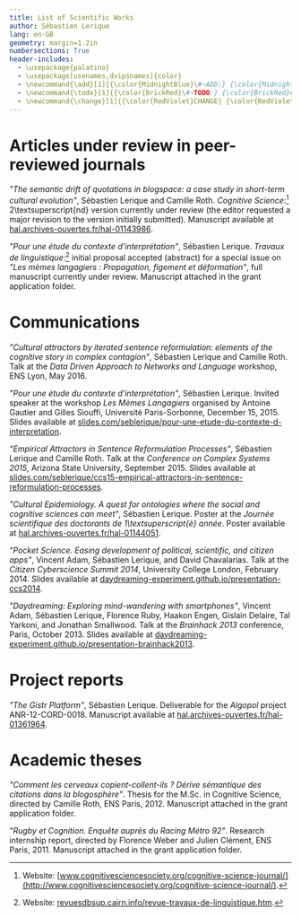 ```yaml
---
title: List of Scientific Works
author: Sébastien Lerique
lang: en-GB
geometry: margin=1.2in
numbersections: True
header-includes:
  - \usepackage{palatino}
  - \usepackage[usenames,dvipsnames]{color}
  - \newcommand{\add}[1]{{\color{MidnightBlue}\#~ADD:} {\color{MidnightBlue}#1}}
  - \newcommand{\todo}[1]{{\color{BrickRed}\#~TODO:} {\color{BrickRed}#1}}
  - \newcommand{\change}[1]{{\color{RedViolet}CHANGE} {\color{RedViolet}[#1]}}
---
```



Articles under review in peer-reviewed journals
===============================================

*"The semantic drift of quotations in blogspace: a case study in short-term cultural evolution"*, Sébastien Lerique and Camille Roth.
*Cognitive Science*:[^cs] 2\textsuperscript{nd} version currently under review (the editor requested a major revision to the version initially submitted).
Manuscript available at [hal.archives-ouvertes.fr/hal-01143986](https://hal.archives-ouvertes.fr/hal-01143986).

[^cs]: Website: [www.cognitivesciencesociety.org/cognitive-science-journal/](http://www.cognitivesciencesociety.org/cognitive-science-journal/).

*"Pour une étude du contexte d’interprétation"*, Sébastien Lerique.
*Travaux de linguistique*:[^tl] initial proposal accepted (abstract) for a special issue on *"Les mèmes langagiers : Propagation, figement et déformation"*, full manuscript currently under review.
Manuscript attached in the grant application folder.

[^tl]: Website: [revuesdbsup.cairn.info/revue-travaux-de-linguistique.htm](http://revuesdbsup.cairn.info/revue-travaux-de-linguistique.htm).

Communications
==============

*"Cultural attractors by iterated sentence reformulation: elements of the cognitive story in complex contagion"*, Sébastien Lerique and Camille Roth.
Talk at the *Data Driven Approach to Networks and Language* workshop, ENS Lyon, May 2016.

*"Pour une étude du contexte d’interprétation"*, Sébastien Lerique.
Invited speaker at the workshop *Les Mèmes Langagiers* organised by Antoine Gautier and Gilles Siouffi, Université Paris-Sorbonne, December 15, 2015.
Slides available at [slides.com/seblerique/pour-une-etude-du-contexte-d-interpretation](http://slides.com/seblerique/pour-une-etude-du-contexte-d-interpretation).

*"Empirical Attractors in Sentence Reformulation Processes"*, Sébastien Lerique and Camille Roth.
Talk at the *Conference on Complex Systems 2015*, Arizona State University, September 2015.
Slides available at [slides.com/seblerique/ccs15-empirical-attractors-in-sentence-reformulation-processes](http://slides.com/seblerique/ccs15-empirical-attractors-in-sentence-reformulation-processes).

*"Cultural Epidemiology. A quest for ontologies where the social and cognitive sciences can meet"*, Sébastien Lerique.
Poster at the *Journée scientifique des doctorants de 1\textsuperscript{è} année*.
Poster available at [hal.archives-ouvertes.fr/hal-01144051](https://hal.archives-ouvertes.fr/hal-01144051).

*"Pocket Science. Easing development of political, scientific, and citizen apps"*, Vincent Adam, Sébastien Lerique, and David Chavalarias.
Talk at the *Citizen Cyberscience Summit 2014*, University College London, February 2014.
Slides available at [daydreaming-experiment.github.io/presentation-ccs2014](https://daydreaming-experiment.github.io/presentation-ccs2014).

*"Daydreaming: Exploring mind-wandering with smartphones"*, Vincent Adam, Sébastien Lerique, Florence Ruby, Haakon Engen, Gislain Delaire, Tal Yarkoni, and Jonathan Smallwood.
Talk at the *Brainhack 2013* conference, Paris, October 2013.
Slides available at [daydreaming-experiment.github.io/presentation-brainhack2013](https://daydreaming-experiment.github.io/presentation-brainhack2013).

Project reports
===============

*"The Gistr Platform"*, Sébastien Lerique.
Deliverable for the *Algopol* project ANR-12-CORD-0018.
Manuscript available at [hal.archives-ouvertes.fr/hal-01361964](https://hal.archives-ouvertes.fr/hal-01361964).

Academic theses
===============

*"Comment les cerveaux copient-collent-ils ? Dérive sémantique des citations dans la blogosphère"*.
Thesis for the M.Sc. in Cognitive Science, directed by Camille Roth, ENS Paris, 2012.
Manuscript attached in the grant application folder.

*"Rugby et Cognition. Enquête auprès du Racing Métro 92"*.
Research internship report, directed by Florence Weber and Julien Clément, ENS Paris, 2011.
Manuscript attached in the grant application folder.
